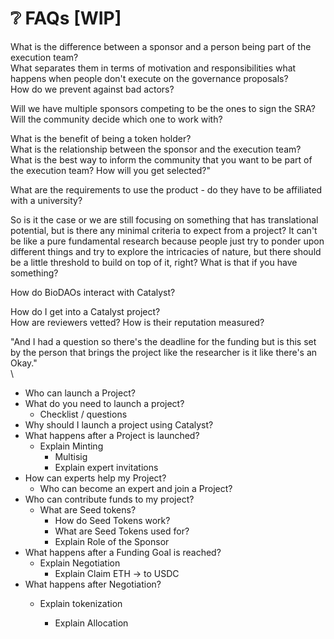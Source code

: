 # ❔ FAQs \[WIP]

What is the difference between a sponsor and a person being part of the execution team? \
What separates them in terms of motivation and responsibilities what happens when people don't execute on the governance proposals? \
How do we prevent against bad actors?&#x20;

Will we have multiple sponsors competing to be the ones to sign the SRA? \
Will the community decide which one to work with?&#x20;

What is the benefit of being a token holder? \
What is the relationship between the sponsor and the execution team? \
What is the best way to inform the community that you want to be part of the execution team? How will you get selected?"

What are the requirements to use the product - do they have to be affiliated with a university?

So is it the case or we are still focusing on something that has translational potential, but is there any minimal criteria to expect from a project? It can't be like a pure fundamental research because people just try to ponder upon different things and try to explore the intricacies of nature, but there should be a little threshold to build on top of it, right? What is that if you have something?

How do BioDAOs interact with Catalyst?

How do I get into a Catalyst project?\
How are reviewers vetted? How is their reputation measured?

"And I had a question so there's the deadline for the funding but is this set by the person that brings the project like the researcher is it like there's an Okay."\
\


* Who can launch a Project?
* What do you need to launch a project?
  * Checklist / questions
* Why should I launch a project using Catalyst?
* What happens after a Project is launched?
  * Explain Minting
    * Multisig
    * Explain expert invitations
* How can experts help my Project?
  * Who can become an expert and join a Project?
* Who can contribute funds to my project?
  * What are Seed tokens?
    * How do Seed Tokens work?
    * What are Seed Tokens used for?
    * Explain Role of the Sponsor
* What happens after a Funding Goal is reached?
  * Explain Negotiation
    * Explain Claim ETH → to USDC
* What happens after Negotiation?
  *   Explain tokenization

      * Explain Allocation

